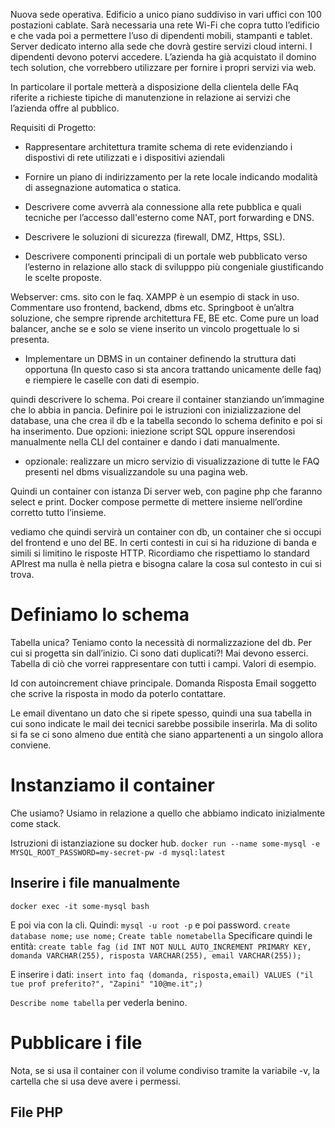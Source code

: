 Nuova sede operativa. Edificio a unico piano suddiviso in vari uffici con 100 postazioni cablate. Sarà necessaria una rete Wi-Fi che copra tutto l’edificio e che vada poi a permettere l’uso di dipendenti mobili, stampanti e tablet. 
Server dedicato interno alla sede che dovrà gestire servizi cloud interni. I dipendenti devono potervi accedere. L’azienda ha già acquistato il domino tech solution, che vorrebbero utilizzare per fornire i propri servizi via web. 

In particolare il portale metterà a disposizione della clientela delle FAq riferite a richieste tipiche di manutenzione in relazione ai servizi che l’azienda offre al pubblico. 

Requisiti di Progetto: 
- Rappresentare architettura tramite schema di rete evidenziando i dispostivi di rete utilizzati e i dispositivi aziendali 
- Fornire un piano di indirizzamento per la rete locale indicando modalità di assegnazione automatica o statica. 
- Descrivere come avverrà ala connessione alla rete pubblica e quali tecniche per l’accesso dall'esterno come NAT, port forwarding e DNS. 
- Descrivere le soluzioni di sicurezza (firewall, DMZ, Https, SSL).

- Descrivere componenti principali di un portale web pubblicato verso l’esterno in relazione allo stack di svilupppo più congeniale giustificando le scelte proposte. 

Webserver: cms. sito con le faq. XAMPP è un esempio di stack in uso. Commentare uso frontend, backend, dbms etc. 
Springboot è un’altra soluzione, che sempre riprende architettura FE, BE etc. Come pure un load balancer, anche se e solo se viene inserito un vincolo progettuale lo si presenta. 

- Implementare un DBMS in un container definendo la struttura dati opportuna (In questo caso si sta ancora trattando unicamente delle faq) e riempiere le caselle con dati di esempio. 

quindi descrivere lo schema. Poi creare il container stanziando un’immagine che lo abbia in pancia. Definire poi le istruzioni con inizializzazione del database, una che crea il db e la tabella secondo lo schema definito e poi si ha inserimento. 
Due opzioni: iniezione script SQL oppure inserendosi manualmente nella CLI del container e dando i dati manualmente. 

- opzionale: realizzare un micro servizio di visualizzazione di tutte le FAQ presenti nel dbms visualizzandole su una pagina web. 

Quindi un container con istanza Di server web, con pagine php che faranno select e print. Docker compose permette di mettere insieme nell’ordine corretto tutto l’insieme.

vediamo che quindi servirà un container con db, un container che si occupi del frontend e uno del BE. In certi contesti in cui si ha riduzione di banda e simili si limitino le risposte HTTP. Ricordiamo che rispettiamo lo standard APIrest ma nulla è nella pietra e bisogna calare la cosa sul contesto in cui si trova. 

# Definiamo lo schema 

Tabella unica? Teniamo conto la necessità di normalizzazione del db. Per cui si progetta sin dall’inizio. Ci sono dati duplicati?! Mai devono esserci. 
Tabella di ciò che vorrei rappresentare con tutti i campi. Valori di esempio. 

Id con autoincrement chiave principale. 
Domanda 
Risposta 
Email soggetto che scrive la risposta in modo da poterlo contattare. 

Le email diventano un dato che si ripete spesso, quindi una sua tabella in cui sono indicate le mail dei tecnici sarebbe possibile inserirla. Ma di solito si fa se ci sono almeno due entità che siano appartenenti a un singolo allora conviene. 
# Instanziamo il container 

Che usiamo? Usiamo in relazione a quello che abbiamo indicato inizialmente come stack. 

Istruzioni di istanziazione su docker hub. 
`docker run --name some-mysql -e MYSQL_ROOT_PASSWORD=my-secret-pw -d mysql:latest`

## Inserire i file manualmente 

`docker exec -it some-mysql bash`

E poi via con la cli. Quindi: 
`mysql -u root -p`  e poi password. 
`create database nome;`
`use nome;`
`Create table nometabella` 
Specificare quindi le entità:
`create table fag (id INT NOT NULL AUTO_INCREMENT PRIMARY KEY, domanda VARCHAR(255), risposta VARCHAR(255), email VARCHAR(255));`

E inserire i dati:
`insert into faq (domanda, risposta,email) VALUES ("il tue prof preferito?", "Zapini" "10@me.it";)`

`Describe nome tabella` per vederla benino. 

# Pubblicare i file 

Nota, se si usa il container con il volume condiviso tramite la variabile -v, la cartella che si usa deve avere i permessi. 

## File PHP 


